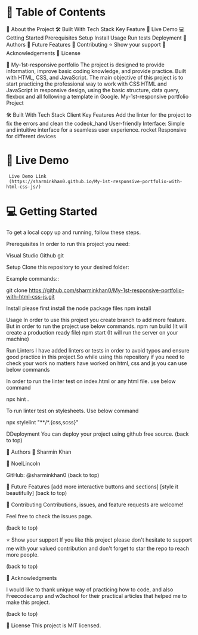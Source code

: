 # 📗 Table of Contents

 📖 About the Project
    🛠 Built With
       Tech Stack
       Key Feature
 🚀 Live Demo
 💻 Getting Started
     Prerequisites
     Setup
     Install
     Usage
     Run tests
     Deployment
👥 Authors
🔭 Future Features
🤝 Contributing
⭐️ Show your support
🙏 Acknowledgements
📝 License

 📖 My-1st-responsive portfolio The project is designed to provide information, improve basic coding knowledge, and provide practice. Built with HTML, CSS, and JavaScript. The main objective of this project is to start practicing the professional way to work with CSS HTML and JavaScript in responsive design, using the basic structure, data query, flexbox and all following a template in Google. My-1st-responsive portfolio Project

🛠 Built With 
   Tech Stack 
   Client 
   Key Features 
     Add the linter for the project to fix the errors and clean the codeok_hand 
     User-friendly Interface: Simple and intuitive interface for a seamless user experience. rocket 
     Responsive for different devices                                                                                               

# 🚀 Live Demo 
     Live Demo Link 
     (https://sharminkhan0.github.io/My-1st-responsive-portfolio-with-html-css-js/)                                  
     
     

# 💻 Getting Started
  To get a local copy up and running, follow these steps.

Prerequisites
In order to run this project you need:

  Visual Studio
  Github
  git

Setup
 Clone this repository to your desired folder:

Example commands::

git clone https://github.com/sharminkhan0/My-1st-responsive-portfolio-with-html-css-js.git


Install
  please first install the node package files
    npm install

Usage
  In order to use this project you create branch to add more feature.
  But in order to run the project use below commands.
    npm run build (It will create a production ready file)
    npm start (It will run the server on your machine)

Run Linters
I have added linters or tests in order to avoid typos and ensure good practice in this project.So while using this repository if you need to check your work no matters have worked on html, css and js you can use below commands

  In order to run the linter test on index.html or any html file. use below command

npx hint .

To run linter test on stylesheets. Use below command

 npx stylelint "**/*.{css,scss}"

DDeployment
 You can deploy your project using github free source.                                                                                 (back to top)


👥 Authors 
👤 Sharmin Khan
 
👤 NoelLincoln

   GitHub: @sharminkhan0                                                                                                                (back to top)


🔭 Future Features 
    [add more interactive buttons and sections] 
    [style it beautifully]                                                                                                               (back to top)                                                                  

🤝 Contributing 
Contributions, issues, and feature requests are welcome!

Feel free to check the issues page.

 (back to top) 

⭐️ Show your support 
If you like this project please don't hesitate to support me with your valued contribution and don't forget to star the repo to reach more people.

(back to top)

🙏 Acknowledgments 

I would like to thank unique way of practicing how to code, and also Freecodecamp and w3school for their practical articles that helped me to make this project.

(back to top)

📝 License This project is MIT licensed.
